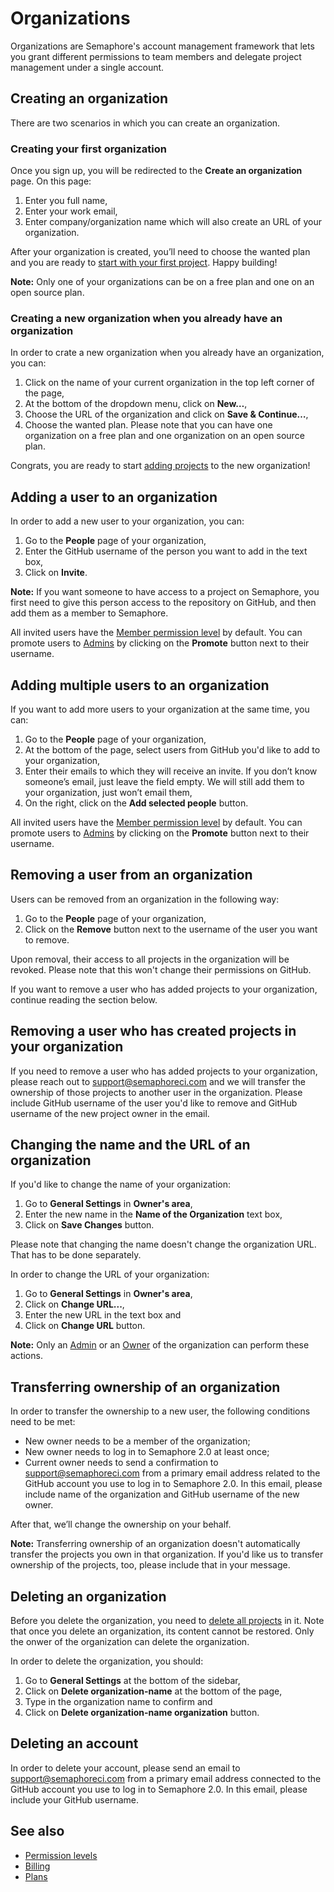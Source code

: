 # Organizations

Organizations are Semaphore's account management framework that lets you 
grant different permissions to team members and delegate project management 
under a single account.

## Creating an organization

There are two scenarios in which you can create an organization.

### Creating your first organization

Once you sign up, you will be redirected to the **Create an organization** page. On this page:

1. Enter you full name,
2. Enter your work email,
3. Enter company/organization name which will also create an URL of your organization.

After your organization is created, you’ll need to choose the wanted plan and you are ready to 
[start with your first project](https://docs.semaphoreci.com/guided-tour/creating-your-first-project/). Happy building!

**Note:** Only one of your organizations can be on a free plan and one on an open source plan.

### Creating a new organization when you already have an organization

In order to crate a new organization when you already have an organization, you can:
 
1. Click on the name of your current organization in the top left corner of the page,
2. At the bottom of the dropdown menu, click on **New…**,
3. Choose the URL of the organization and click on **Save & Continue…**,
4. Choose the wanted plan. Please note that you can have one organization on a free plan 
and one organization on an open source plan.

Congrats, you are ready to start [adding projects](https://docs.semaphoreci.com/guided-tour/creating-your-first-project/) to the new organization!

## Adding a user to an organization

In order to add a new user to your organization, you can:

1. Go to the **People** page of your organization,
2. Enter the GitHub username of the person you want to add in the text box,
3. Click on **Invite**.

**Note:** If you want someone to have access to a project on Semaphore, 
you first need to give this person access to the repository on GitHub, 
and then add them as a member to Semaphore.

All invited users have the [Member permission level](https://docs.semaphoreci.com/account-management/permission-levels/#members) by default. You can promote users to [Admins](https://docs.semaphoreci.com/account-management/permission-levels/#admin) 
by clicking on the **Promote** button next to their username.

## Adding multiple users to an organization

If you want to add more users to your organization at the same time, you can:

1. Go to the **People** page of your organization,
2. At the bottom of the page, select users from GitHub you'd like to add to 
your organization,
3. Enter their emails to which they will receive an invite. If you don’t know 
someone’s email, just leave the field empty. We will still add them to your 
organization, just won’t email them,
4. On the right, click on the **Add selected people** button.

All invited users have the [Member permission level](https://docs.semaphoreci.com/account-management/permission-levels/#members) by default. You can promote users to [Admins](https://docs.semaphoreci.com/account-management/permission-levels/#admin) 
by clicking on the **Promote** button next to their username.

## Removing a user from an organization

Users can be removed from an organization in the following way:

1. Go to the **People** page of your organization,
2. Click on the **Remove** button next to the username of the user you want to remove.

Upon removal, their access to all projects in the organization will be revoked. Please 
note that this won't change their permissions on GitHub.

If you want to remove a user who has added projects to your organization, continue reading 
the section below.

## Removing a user who has created projects in your organization

If you need to remove a user who has added projects to your organization, please 
reach out to [support@semaphoreci.com](mailto:support@semaphoreci.com) and we will transfer the ownership 
of those projects to another user in the organization. Please include GitHub 
username of the user you'd like to remove and GitHub username of the new project 
owner in the email.

## Changing the name and the URL of an organization

If you'd like to change the name of your organization:

1. Go to **General Settings** in **Owner's area**,
2. Enter the new name in the **Name of the Organization** text box,
3. Click on **Save Changes** button.

Please note that changing the name doesn't change the organization URL. That has 
to be done separately.

In order to change the URL of your organization:

1. Go to **General Settings** in **Owner's area**,
2. Click on **Change URL...**,
3. Enter the new URL in the text box and
4. Click on **Change URL** button.

**Note:** Only an [Admin](https://docs.semaphoreci.com/account-management/permission-levels/#admin) or an [Owner](https://docs.semaphoreci.com/account-management/permission-levels/#owner) of the organization can perform these actions.

## Transferring ownership of an organization

In order to transfer the ownership to a new user, the following conditions need
to be met:

- New owner needs to be a member of the organization;
- New owner needs to log in to Semaphore 2.0 at least once;
- Current owner needs to send a confirmation to [support@semaphoreci.com](mailto:support@semaphoreci.com)
  from a primary email address related to the GitHub account you use to log in
  to Semaphore 2.0. In this email, please include name of the organization and
  GitHub username of the new owner.

After that, we’ll change the ownership on your behalf.

**Note:** Transferring ownership of an organization doesn't automatically transfer 
the projects you own in that organization. If you'd like us to transfer ownership of 
the projects, too, please include that in your message.

## Deleting an organization 

Before you delete the organization, you need to [delete all projects](https://docs.semaphoreci.com/guided-tour/creating-your-first-project/#deleting-a-project) in it. 
Note that once you delete an organization, its content cannot be restored. 
Only the onwer of the organization can delete the organization.

In order to delete the organization, you should:

1. Go to **General Settings** at the bottom of the sidebar,
2. Click on **Delete organization-name** at the bottom of the page,
3. Type in the organization name to confirm and
4. Click on **Delete organization-name organization** button.

## Deleting an account

In order to delete your account, please send an email to
[support@semaphoreci.com](mailto:support@semaphoreci.com) from a primary email
address connected to the GitHub account you use to log in to Semaphore 2.0.
In this email, please include your GitHub username.

## See also

- [Permission levels](https://docs.semaphoreci.com/account-management/permission-levels/)
- [Billing](https://docs.semaphoreci.com/account-management/billing/)
- [Plans](https://docs.semaphoreci.com/account-management/plans/)
